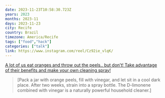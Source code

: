 ```yaml
---
date: 2023-11-23T10:58:30.723Z
years: 2023
months: 2023-11
days: 2023-11-23
city: Recife
country: Brazil
timezone: America/Recife
tags: ["food","hack"]
categories: ["talk"]
link: https://www.instagram.com/reel/Cz92ie_vlqK/
---
```

[A lot of us eat oranges and throw out the peels.. but don’t! Take advantage of their benefits and make your own cleaning spray!](https://www.instagram.com/reel/Cz92ie_vlqK/)

> [Pack a jar with orange peels, fill with vinegar, and let sit in a cool dark place. After two weeks, strain into a spray bottle. The D-limonene combined with vinegar is a naturally powerful household cleaner.]
